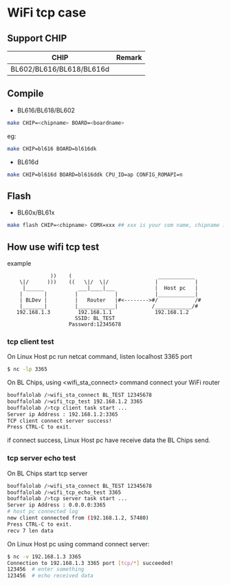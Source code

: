 # WiFi tcp case


## Support CHIP

|      CHIP               | Remark |
|:-----------------------:|:------:|
|BL602/BL616/BL618/BL616d |        |

## Compile

- BL616/BL618/BL602

```bash
make CHIP=<chipname> BOARD=<boardname>
```

eg:
```bash
make CHIP=bl616 BOARD=bl616dk
```

- BL616d

```bash
make CHIP=bl616d BOARD=bl616ddk CPU_ID=ap CONFIG_ROMAPI=n
```

## Flash

- BL60x/BL61x

```bash
make flash CHIP=<chipname> COMX=xxx ## xxx is your com name, chipname is bl602/bl616...
```

## How use wifi tcp test


example
```             
              ))    (                            ____________
    \|/      )))    ((   \|/  \|/               |            |
     |______           ___|____|___             |  Host pc   |
    |       |         |            |            |____________|
    | BLDev |         |   Router   |#<-------->#/            /#
    |_______|         |____________|           /____________/#   
   192.168.1.3         192.168.1.1              192.168.1.2    
                      SSID: BL_TEST
                    Password:12345678
```

### tcp client test

On Linux Host pc run netcat command, listen localhost 3365 port

```bash
$ nc -lp 3365
```

On BL Chips, using <wifi_sta_connect> command connect your WiFi router

```bash
bouffalolab />wifi_sta_connect BL_TEST 12345678
bouffalolab />wifi_tcp_test 192.168.1.2 3365
bouffalolab />tcp client task start ...
Server ip Address : 192.168.1.2:3365
TCP client connect server success!
Press CTRL-C to exit.

```
if connect success, Linux Host pc have receive data the BL Chips send.

### tcp server echo test

On BL Chips start tcp server

```bash
bouffalolab />wifi_sta_connect BL_TEST 12345678
bouffalolab />wifi_tcp_echo_test 3365
bouffalolab />tcp server task start ...
Server ip Address : 0.0.0.0:3365
# host pc connected log
new client connected from (192.168.1.2, 57480)
Press CTRL-C to exit.
recv 7 len data

```

On Linux Host pc using <nc> command connect server:

```bash
$ nc -v 192.168.1.3 3365
Connection to 192.168.1.3 3365 port [tcp/*] succeeded!
123456  # enter something
123456  # echo received data

```

